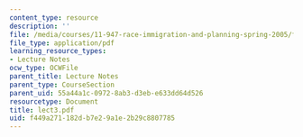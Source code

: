 ```yaml
---
content_type: resource
description: ''
file: /media/courses/11-947-race-immigration-and-planning-spring-2005/f449a271182db7e29a1e2b29c8807785_lect3.pdf
file_type: application/pdf
learning_resource_types:
- Lecture Notes
ocw_type: OCWFile
parent_title: Lecture Notes
parent_type: CourseSection
parent_uid: 55a44a1c-0972-8ab3-d3eb-e633dd64d526
resourcetype: Document
title: lect3.pdf
uid: f449a271-182d-b7e2-9a1e-2b29c8807785
---
```

